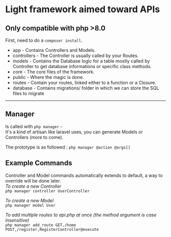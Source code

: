 # Light framework aimed toward APIs
Only compatible with php >8.0
-
First, need to do a `composer install`.
- app - Contains Controllers and Models.
- controllers - The Controller is usually called by your Routes.
- models - Contains the Database logic for a table mostly called by Controller to get database informations or specific class methods.
- core - The core files of the framework.
- public - Where the magic is done.
- routes - Contain your routes, linked either to a function or a Closure.
- database - Contains migrations/ folder in which we can store the SQL files to migrate
------------
Manager
-
Is called with `php manager` -<br>
It's a kind of artisan like laravel uses, you can generate Models or Controllers (more to come).

The prototype is as followed :
`php manager @action @args[]`

Example Commands
-
Controller and Model commands automatically extends to default, a way to override will be done later.
<br>
*To create a new Controller*<br>
`php manager controller UserController`

*To create a new Model*<br>
`php manager model User`

*To add multiple routes to api.php at once (the method argument is case insensitive)*<br>
`php manager add_route GET,/home POST,/register,RegisterController@execute`
